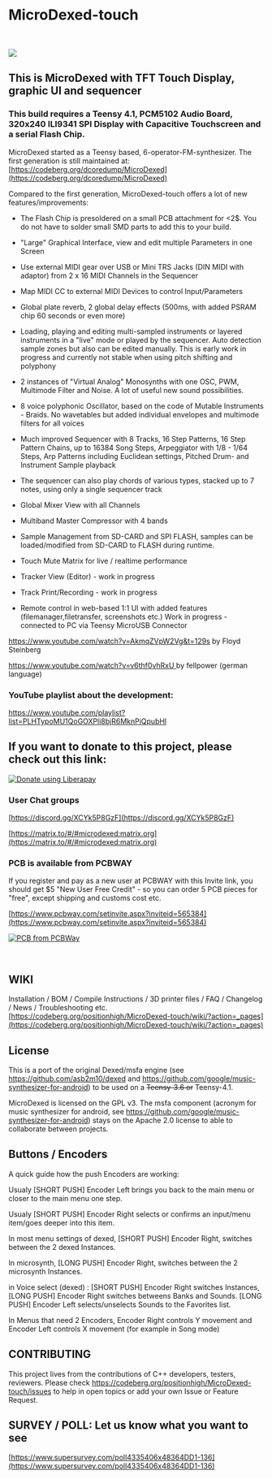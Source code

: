 # MicroDexed-touch

<br><p>
<img src="https://codeberg.org/positionhigh/MicroDexed-touch/raw/branch/main/doc/Build_InstructionsV3_Capacitive_Touch/mdt_capacitive_touch.png" >
<br>

## This is MicroDexed with TFT Touch Display, graphic UI and sequencer

### This build requires a Teensy 4.1,  PCM5102 Audio Board, 320x240 ILI9341 SPI Display with Capacitive Touchscreen and a serial Flash Chip.
<p>

MicroDexed started as a Teensy based, 6-operator-FM-synthesizer. The first generation is still maintained at: [https://codeberg.org/dcoredump/MicroDexed](https://codeberg.org/dcoredump/MicroDexed)

Compared to the first generation, MicroDexed-touch offers a lot of new features/improvements:

* The Flash Chip is presoldered on a small PCB attachment for <2$. You do not have to solder small SMD parts to add this to your build.

* "Large" Graphical Interface, view and edit multiple Parameters in one Screen

* Use external MIDI gear over USB or Mini TRS Jacks (DIN MIDI with adaptor) from 2 x 16 MIDI Channels in the Sequencer

* Map MIDI CC to external MIDI Devices to control Input/Parameters

* Global plate reverb, 2 global delay effects (500ms, with added PSRAM chip 60 seconds or even more)

* Loading, playing and editing multi-sampled instruments or layered instruments in a "live" mode or played by the sequencer. Auto detection sample zones but also can be edited manually. This is early work in progress and currently not stable when using pitch shifting and polyphony

* 2 instances of "Virtual Analog" Monosynths with one OSC, PWM, Multimode Filter and Noise. A lot of useful new sound possibilities.

* 8 voice polyphonic Oscillator, based on the code of Mutable Instruments - Braids. No wavetables but added individual envelopes and multimode filters for all voices
 
* Much improved Sequencer with 8 Tracks, 16 Step Patterns, 16 Step Pattern Chains, up to 16384 Song Steps, Arpeggiator with 1/8 - 1/64 Steps, Arp Patterns including Euclidean settings, Pitched Drum- and Instrument Sample playback

* The sequencer can also play chords of various types, stacked up to 7 notes, using only a single sequencer track

* Global Mixer View with all Channels

* Multiband Master Compressor with 4 bands

* Sample Management from SD-CARD and SPI FLASH, samples can be loaded/modified from SD-CARD to FLASH during runtime.

* Touch Mute Matrix for live / realtime performance

* Tracker View (Editor) - work in progress

* Track Print/Recording - work in progress

* Remote control in web-based 1:1 UI with added features (filemanager,filetransfer, screenshots etc.) Work in progress - connected to PC via Teensy MicroUSB Connector

https://www.youtube.com/watch?v=AkmqZVpW2Vg&t=129s
by Floyd Steinberg

[https://www.youtube.com/watch?v=v6thf0vhRxU
](https://www.youtube.com/watch?v=v6thf0vhRxU)
by fellpower (german language)

### YouTube playlist about the development:
[https://www.youtube.com/playlist?list=PLHTypoMU1QoGOXPli8bjR6MknPiQpubHl
](https://www.youtube.com/playlist?list=PLHTypoMU1QoGOXPli8bjR6MknPiQpubHl)

## If you want to donate to this project, please check out this link:

<a href="https://liberapay.com/positionhigh/donate"><img alt="Donate using Liberapay" src="https://liberapay.com/assets/widgets/donate.svg"></a>

### User Chat groups

[https://discord.gg/XCYk5P8GzF](https://discord.gg/XCYk5P8GzF)

[https://matrix.to/#/#microdexed:matrix.org](https://matrix.to/#/#microdexed:matrix.org)

### PCB is available from PCBWAY

If you register and pay as a new user at PCBWAY with this Invite link, you should get $5 "New User Free Credit" - so you can order 5 PCB pieces for "free", except shipping and customs cost etc.
    
[https://www.pcbway.com/setinvite.aspx?inviteid=565384](https://www.pcbway.com/setinvite.aspx?inviteid=565384)

<a href="https://www.pcbway.com/project/shareproject/MicroDexed_Capacitive_Touch_64970fee.html"><img src="https://www.pcbway.com/project/img/images/frompcbway-1220.png" alt="PCB from PCBWay" /></a>

<br>
<p>

## WIKI

Installation / BOM / Compile Instructions / 3D printer files / FAQ / Changelog / News / Troubleshooting etc.
<br>
[https://codeberg.org/positionhigh/MicroDexed-touch/wiki/?action=_pages](https://codeberg.org/positionhigh/MicroDexed-touch/wiki/?action=_pages)

## License

This is a port of the original Dexed/msfa engine (see https://github.com/asb2m10/dexed and https://github.com/google/music-synthesizer-for-android) to be used on a ~~Teensy-3.6 or~~ Teensy-4.1.

MicroDexed is licensed on the GPL v3. The msfa component (acronym for music synthesizer for android, see https://github.com/google/music-synthesizer-for-android) stays on the Apache 2.0 license to able to collaborate between projects.

## Buttons / Encoders

A quick guide how the push Encoders are working:

Usualy [SHORT PUSH] Encoder Left brings you back to the main menu or closer to the main menu one step.

Usualy [SHORT PUSH] Encoder Right selects or confirms an input/menu item/goes deeper into this item.

In most menu settings of dexed, [SHORT PUSH] Encoder Right, switches between the 2 dexed Instances.

In microsynth, [LONG PUSH] Encoder Right, switches between the 2 microsynth Instances.

in Voice select (dexed) : [SHORT PUSH] Encoder Right switches Instances, [LONG PUSH] Encoder Right switches betweens Banks and Sounds. [LONG PUSH] Encoder Left selects/unselects Sounds to the Favorites list.

In Menus that need 2 Encoders, Encoder Right controls Y movement and Encoder Left controls X movement
(for example in Song mode)


## CONTRIBUTING

This project lives from the contributions of C++ developers, testers, reviewers. Please check https://codeberg.org/positionhigh/MicroDexed-touch/issues to help in open topics or add your own Issue or Feature Request.

## SURVEY / POLL: Let us know what you want to see
[https://www.supersurvey.com/poll4335406x48364DD1-136](https://www.supersurvey.com/poll4335406x48364DD1-136)

